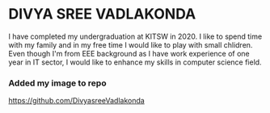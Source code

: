 
# DIVYA SREE VADLAKONDA #

<p>

I have completed my undergraduation at KITSW in 2020. I like to spend time with my family and in my free time I would like to play with small chlidren. Even though I'm from EEE background as I have work experience of one year in IT sector, I would like to enhance my skills in computer science field.

<p>

### Added my image to repo 
https://github.com/DivyasreeVadlakonda

